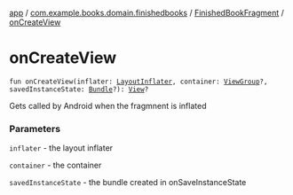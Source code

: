 [app](../../index.md) / [com.example.books.domain.finishedbooks](../index.md) / [FinishedBookFragment](index.md) / [onCreateView](./on-create-view.md)

# onCreateView

`fun onCreateView(inflater: `[`LayoutInflater`](https://developer.android.com/reference/android/view/LayoutInflater.html)`, container: `[`ViewGroup`](https://developer.android.com/reference/android/view/ViewGroup.html)`?, savedInstanceState: `[`Bundle`](https://developer.android.com/reference/android/os/Bundle.html)`?): `[`View`](https://developer.android.com/reference/android/view/View.html)`?`

Gets called by Android when the fragmnent is inflated

### Parameters

`inflater` - the layout inflater

`container` - the container

`savedInstanceState` - the bundle created in onSaveInstanceState